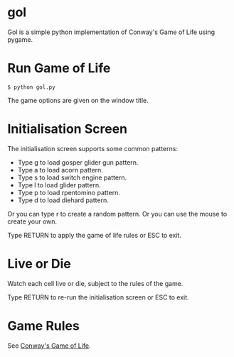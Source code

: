 # gol
Gol is a simple python implementation of Conway's Game of Life using pygame. 

# Run Game of Life
```
$ python gol.py
```
The game options are given on the window title.

# Initialisation Screen
The initialisation screen supports some common patterns:
+ Type g to load gosper glider gun pattern.
+ Type a to load acorn pattern.
+ Type s to load switch engine pattern.
+ Type l to load glider pattern.
+ Type p to load rpentomino pattern.
+ Type d to load diehard pattern.

Or you can type r to create a random pattern. Or you can use the mouse to create your own.

Type RETURN to apply the game of life rules or ESC to exit.

# Live or Die
Watch each cell live or die, subject to the rules of the game.

Type RETURN to re-run the initialisation screen or ESC to exit.

# Game Rules
See [Conway's Game of Life](http://en.wikipedia.org/wiki/Conway%27s_Game_of_Life).

